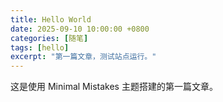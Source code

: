 ```yaml
---
title: Hello World
date: 2025-09-10 10:00:00 +0800
categories: [随笔]
tags: [hello]
excerpt: "第一篇文章，测试站点运行。"
---
```


这是使用 Minimal Mistakes 主题搭建的第一篇文章。
